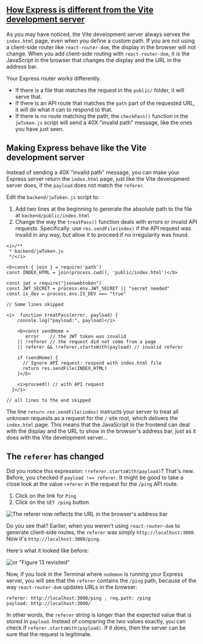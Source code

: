 <!-- Server Differences -->
<section
  id="server-differences"
  aria-labelledby="server-differences"
  data-item="Server Differences"
>
  <h2><a href="#server-differences">How Express is different from the Vite development server</a></h2>

As you may have noticed, the Vite development server always serves the `index.html` page, even when you define a custom path. If you are not using a client-side router like `react-router-dom`, the display in the browser will not change. When you add client-side routing with `react-router-dom`, it is the JavaScript in the browser that changes the display and the URL in the address bar.

Your Express router works differently.

* If there is a file that matches the request in the `public/` folder, it will serve that.
* If there is an API route that matches the `path` part of the requested URL, it will do what it can to respond to that.
* If there is no route matching the path, the `checkPass()` function in the `jwToken.js` script will send a 40X "invalid path" message, like the ones you have just seen.

## Making Express behave like the Vite development server

Instead of sending a 40X "invalid path" message, you can make your Express server return the `index.html` page, just like the Vite development server does, if the `payload` does not match the `referer`.

Edit the `backend/jwToken.js` script to:

1. Add two lines at the beginning to generate the absolute path to the file at `backend/public/index.html`
2. Change the  way the `treatPass()` function deals with errors or invalid API requests. Specifically: use `res.sendFile(index)` if the API request was invalid in any way, but allow it to proceed if no irregularity was found.

```js-
<i>/**
 * backend/jwToken.js
 */</i>

<b>const { join } = require('path')
const INDEX_HTML = join(process.cwd(), 'public/index.html')</b>

const jwt = require("jsonwebtoken")
const JWT_SECRET = process.env.JWT_SECRET || "secret needed"
const is_dev = process.env.IS_DEV === "true"
```
```js-s
// Some lines skipped
```
```js-#59
<i>  function treatPass(error, payload) {
    console.log("payload:", payload)</i>

    <b>const sendHome = 
       error    // the JWT token was invalid
    || !referer // the request did not come from a page
    || referer && !referer.startsWith(payload) // invalid referer

    if (sendHome) {
      // Ignore API request: respond with index.html file 
      return res.sendFile(INDEX_HTML)
    }</b>

    <i>proceed() // with API request
  }</i>
```
```js-s
// all lines to the end skipped
```


The line `return res.sendFile(index)` instructs your server to treat all unknown requests as a request for the `/` site root, which delivers the `index.html` page. This means that the JavaScript in the frontend can deal with the display and the URL to show in the browser's address bar, just as it does with the Vite development server...

## The `referer` has changed

Did you notice this expression: `!referer.startsWith(payload)`? That's new. Before, you checked if `payload !== referer`. It might be good to take a close look at the value `referer` in the request for the `/ping` API route.

1. Click on the link for `Ping`
2. Click on the `GET /ping` button

![The referer now reflects the URL in the browser's address bar](images/referer.webp)

Do you see that? Earlier, when you weren't using `react-router-dom` to generate client-side routes, the `referer` was simply `http://localhost:3000`. Now it's `http://localhost:3000/ping`.

Here's what it looked like before:

![or "Figure 13 revisited"](images/localping.webp)

Now, if you look in the Terminal where `nodemon` is running your Express server, you will see that the `referer` contains the `/ping` path, because of the way `react-router-dom` updates URLs in the browser:
```bash-#
referer: http://localhost:3000/ping , req.path: /ping
payload: http://localhost:3000/
```


In other words, the `referer` string is longer than the expected value that is stored in `payload`. Instead of comparing the two values exactly, you can check if `referer.startsWith(payload)`. If it does, then the server can be sure that the request is legitimate.

</section>